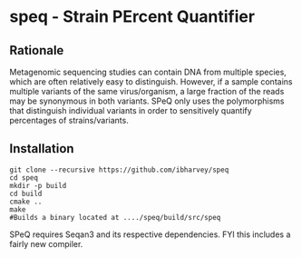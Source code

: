# speq - Strain PErcent Quantifier

## Rationale
Metagenomic sequencing studies can contain DNA from multiple species, which are often relatively easy to distinguish. However, if a sample contains multiple variants of the same virus/organism, a large fraction of the reads may be synonymous in both variants. SPeQ only uses the polymorphisms that distinguish individual variants in order to sensitively quantify percentages of strains/variants.


## Installation
```
git clone --recursive https://github.com/ibharvey/speq
cd speq
mkdir -p build
cd build
cmake ..
make
#Builds a binary located at ..../speq/build/src/speq
```

SPeQ requires Seqan3 and its respective dependencies. FYI this includes a fairly new compiler.

